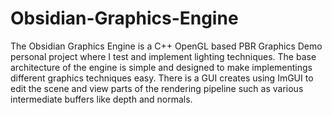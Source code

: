 # Obsidian-Graphics-Engine

The Obsidian Graphics Engine is a C++ OpenGL based PBR Graphics Demo personal project where I test and implement lighting techniques. 
The base architecture of the engine is simple and designed to make implementings different graphics techniques easy. 
There is a GUI creates using ImGUI to edit the scene and view parts of the rendering pipeline such as various intermediate buffers like depth and normals. 


